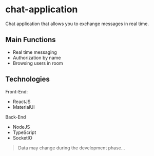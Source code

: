 # chat-application
 Chat application that allows you to exchange messages in real time.

## Main Functions
- Real time messaging
- Authorization by name
- Browsing users in room

## Technologies 

Front-End:
- ReactJS
- MaterialUI

Back-End
- NodeJS
- TypeScript
- SocketIO

> Data may change during the development phase...
